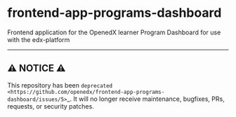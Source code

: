 # frontend-app-programs-dashboard

Frontend application for the OpenedX learner Program Dashboard for use with the edx-platform

----------
⚠️ NOTICE ⚠️
----------

This repository has been `deprecated <https://github.com/openedx/frontend-app-programs-dashboard/issues/5>`_.
It will no longer receive maintenance, bugfixes, PRs, requests, or security patches.
